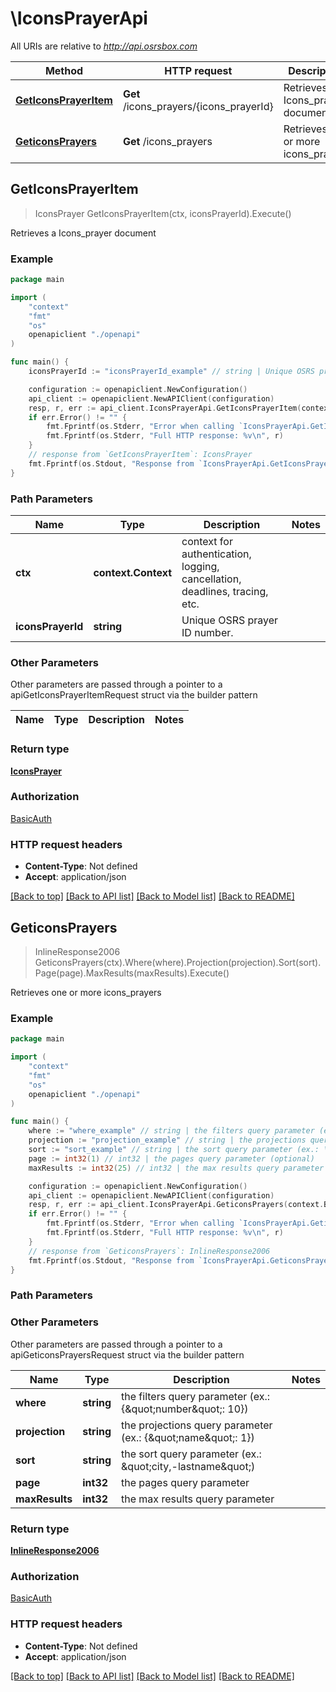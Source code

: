 # \IconsPrayerApi

All URIs are relative to *http://api.osrsbox.com*

Method | HTTP request | Description
------------- | ------------- | -------------
[**GetIconsPrayerItem**](IconsPrayerApi.md#GetIconsPrayerItem) | **Get** /icons_prayers/{icons_prayerId} | Retrieves a Icons_prayer document
[**GeticonsPrayers**](IconsPrayerApi.md#GeticonsPrayers) | **Get** /icons_prayers | Retrieves one or more icons_prayers



## GetIconsPrayerItem

> IconsPrayer GetIconsPrayerItem(ctx, iconsPrayerId).Execute()

Retrieves a Icons_prayer document

### Example

```go
package main

import (
    "context"
    "fmt"
    "os"
    openapiclient "./openapi"
)

func main() {
    iconsPrayerId := "iconsPrayerId_example" // string | Unique OSRS prayer ID number.

    configuration := openapiclient.NewConfiguration()
    api_client := openapiclient.NewAPIClient(configuration)
    resp, r, err := api_client.IconsPrayerApi.GetIconsPrayerItem(context.Background(), iconsPrayerId).Execute()
    if err.Error() != "" {
        fmt.Fprintf(os.Stderr, "Error when calling `IconsPrayerApi.GetIconsPrayerItem``: %v\n", err)
        fmt.Fprintf(os.Stderr, "Full HTTP response: %v\n", r)
    }
    // response from `GetIconsPrayerItem`: IconsPrayer
    fmt.Fprintf(os.Stdout, "Response from `IconsPrayerApi.GetIconsPrayerItem`: %v\n", resp)
}
```

### Path Parameters


Name | Type | Description  | Notes
------------- | ------------- | ------------- | -------------
**ctx** | **context.Context** | context for authentication, logging, cancellation, deadlines, tracing, etc.
**iconsPrayerId** | **string** | Unique OSRS prayer ID number. | 

### Other Parameters

Other parameters are passed through a pointer to a apiGetIconsPrayerItemRequest struct via the builder pattern


Name | Type | Description  | Notes
------------- | ------------- | ------------- | -------------


### Return type

[**IconsPrayer**](Icons_prayer.md)

### Authorization

[BasicAuth](../README.md#BasicAuth)

### HTTP request headers

- **Content-Type**: Not defined
- **Accept**: application/json

[[Back to top]](#) [[Back to API list]](../README.md#documentation-for-api-endpoints)
[[Back to Model list]](../README.md#documentation-for-models)
[[Back to README]](../README.md)


## GeticonsPrayers

> InlineResponse2006 GeticonsPrayers(ctx).Where(where).Projection(projection).Sort(sort).Page(page).MaxResults(maxResults).Execute()

Retrieves one or more icons_prayers

### Example

```go
package main

import (
    "context"
    "fmt"
    "os"
    openapiclient "./openapi"
)

func main() {
    where := "where_example" // string | the filters query parameter (ex.: {\"number\": 10}) (optional)
    projection := "projection_example" // string | the projections query parameter (ex.: {\"name\": 1}) (optional)
    sort := "sort_example" // string | the sort query parameter (ex.: \"city,-lastname\") (optional)
    page := int32(1) // int32 | the pages query parameter (optional)
    maxResults := int32(25) // int32 | the max results query parameter (optional)

    configuration := openapiclient.NewConfiguration()
    api_client := openapiclient.NewAPIClient(configuration)
    resp, r, err := api_client.IconsPrayerApi.GeticonsPrayers(context.Background()).Where(where).Projection(projection).Sort(sort).Page(page).MaxResults(maxResults).Execute()
    if err.Error() != "" {
        fmt.Fprintf(os.Stderr, "Error when calling `IconsPrayerApi.GeticonsPrayers``: %v\n", err)
        fmt.Fprintf(os.Stderr, "Full HTTP response: %v\n", r)
    }
    // response from `GeticonsPrayers`: InlineResponse2006
    fmt.Fprintf(os.Stdout, "Response from `IconsPrayerApi.GeticonsPrayers`: %v\n", resp)
}
```

### Path Parameters



### Other Parameters

Other parameters are passed through a pointer to a apiGeticonsPrayersRequest struct via the builder pattern


Name | Type | Description  | Notes
------------- | ------------- | ------------- | -------------
 **where** | **string** | the filters query parameter (ex.: {\&quot;number\&quot;: 10}) | 
 **projection** | **string** | the projections query parameter (ex.: {\&quot;name\&quot;: 1}) | 
 **sort** | **string** | the sort query parameter (ex.: \&quot;city,-lastname\&quot;) | 
 **page** | **int32** | the pages query parameter | 
 **maxResults** | **int32** | the max results query parameter | 

### Return type

[**InlineResponse2006**](inline_response_200_6.md)

### Authorization

[BasicAuth](../README.md#BasicAuth)

### HTTP request headers

- **Content-Type**: Not defined
- **Accept**: application/json

[[Back to top]](#) [[Back to API list]](../README.md#documentation-for-api-endpoints)
[[Back to Model list]](../README.md#documentation-for-models)
[[Back to README]](../README.md)

